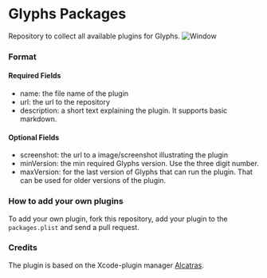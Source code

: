 # Glyphs Packages
Repository to collect all available plugins for Glyphs. 
![Window](https://github.com/schriftgestalt/glyphs-packages/blob/master/images/Screenshot.png?raw=true)

### Format

#### Required Fields

- name: the file name of the plugin
- url: the url to the repository
- description: a short text explaining the plugin. It supports basic markdown. 

#### Optional Fields

- screenshot: the url to a image/screenshot illustrating the plugin
- minVersion: the min required Glyphs version. Use the three digit number.
- maxVersion: for the last version of Glyphs that can run the plugin. That can be used for older versions of the plugin. 


### How to add your own plugins

To add your own plugin, fork this repository, add your plugin to the `packages.plist` and send a pull request.

### Credits

The plugin is based on the Xcode-plugin manager [Alcatras](http://alcatraz.io).